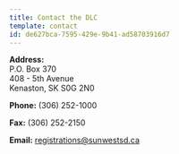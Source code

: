 ```yaml
---
title: Contact the DLC
template: contact
id: de627bca-7595-429e-9b41-ad58703916d7
---
```

<p><strong>Address:</strong><br>
			P.O. Box 370<br>
			408&nbsp;- 5th Avenue<br>
			Kenaston, SK S0G 2N0</p>
            
 <p><strong>Phone:</strong> (306) 252-1000</p>
 <p><strong>Fax:</strong> (306) 252-2150</p>
 <p><strong>Email:</strong> <a href="mailto:registrations@sunwestsd.ca">registrations@sunwestsd.ca</a></p>